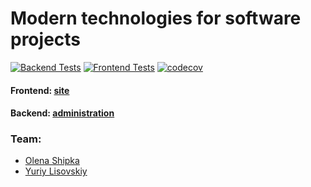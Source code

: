 # Modern technologies for software projects

[![Backend Tests](https://github.com/YuriyLisovskiy/EasyRecycle/actions/workflows/backend-tests.yaml/badge.svg)](https://github.com/YuriyLisovskiy/EasyRecycle/actions/workflows/backend-tests.yaml)
[![Frontend Tests](https://github.com/YuriyLisovskiy/EasyRecycle/actions/workflows/frontend-tests.yaml/badge.svg)](https://github.com/YuriyLisovskiy/EasyRecycle/actions/workflows/frontend-tests.yaml)
[![codecov](https://codecov.io/gh/YuriyLisovskiy/EasyRecycle/branch/dev/graph/badge.svg?token=6JS87S34XM)](https://codecov.io/gh/YuriyLisovskiy/EasyRecycle)

#### Frontend: [site](https://limitless-castle-14995.herokuapp.com)
#### Backend: [administration](https://fierce-hamlet-47088.herokuapp.com/f0a3fce9cfbb4d0d8ba84151302efcac)

### Team:
* [Olena Shipka](https://github.com/oshipka)
* [Yuriy Lisovskiy](https://github.com/YuriyLisovskiy)
